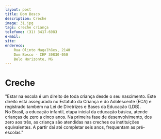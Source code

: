 ```yaml
---
layout: post
title: Dom Bosco
description: Creche
image: 31.jpg
tags: creche criança 
telefone: (31) 3417-6083
e-mail:   
site: 
endereco:
    Rua Olinto Magalhães, 2140
    Dom Bosco - CEP 30830-050
    Belo Horizonte, MG
---
```


# Creche

"Estar na escola é um direito de toda criança desde o seu nascimento. 
Este direito está assegurado no Estatuto da Criança e do Adolescente (ECA) 
e registrado também na Lei de Diretrizes e Bases da Educação (LDB).  
No Brasil, a educação infantil, etapa inicial da educação básica, atende crianças de zero a cinco anos. 
Na primeira fase de desenvolvimento, dos zero aos três, as criança são atendidas nas creches ou instituições equivalentes.
A partir daí até completar seis anos, frequentam as pré-escolas."






